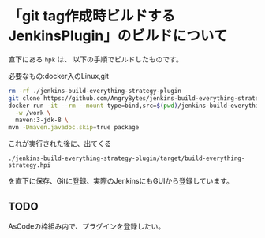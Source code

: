 「git tag作成時ビルドするJenkinsPlugin」のビルドについて
===

直下にある `hpk` は、 以下の手順でビルドしたものです。

必要なもの:docker入のLinux,git

```bash
rm -rf ./jenkins-build-everything-strategy-plugin
git clone https://github.com/AngryBytes/jenkins-build-everything-strategy-plugin.git
docker run -it --rm --mount type=bind,src=$(pwd)/jenkins-build-everything-strategy-plugin,dst=/work \
  -w /work \
  maven:3-jdk-8 \
mvn -Dmaven.javadoc.skip=true package
```

これが実行された後に、出てくる

`./jenkins-build-everything-strategy-plugin/target/build-everything-strategy.hpi`

を直下に保存、Gitに登録、実際のJenkinsにもGUIから登録しています。

## TODO

AsCodeの枠組み内で、プラグインを登録したい。

